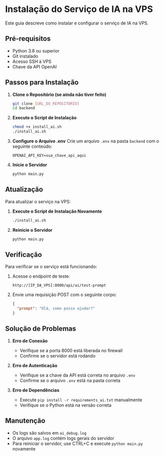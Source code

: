 # Instalação do Serviço de IA na VPS

Este guia descreve como instalar e configurar o serviço de IA na VPS.

## Pré-requisitos

- Python 3.8 ou superior
- Git instalado
- Acesso SSH à VPS
- Chave da API OpenAI

## Passos para Instalação

1. **Clone o Repositório (se ainda não tiver feito)**
   ```bash
   git clone [URL_DO_REPOSITORIO]
   cd backend
   ```

2. **Execute o Script de Instalação**
   ```bash
   chmod +x install_ai.sh
   ./install_ai.sh
   ```

3. **Configure o Arquivo .env**
   Crie um arquivo `.env` na pasta `backend` com o seguinte conteúdo:
   ```
   OPENAI_API_KEY=sua_chave_api_aqui
   ```

4. **Inicie o Servidor**
   ```bash
   python main.py
   ```

## Atualização

Para atualizar o serviço na VPS:

1. **Execute o Script de Instalação Novamente**
   ```bash
   ./install_ai.sh
   ```

2. **Reinicie o Servidor**
   ```bash
   python main.py
   ```

## Verificação

Para verificar se o serviço está funcionando:

1. Acesse o endpoint de teste:
   ```
   http://[IP_DA_VPS]:8000/api/ai/test-prompt
   ```

2. Envie uma requisição POST com o seguinte corpo:
   ```json
   {
     "prompt": "Olá, como posso ajudar?"
   }
   ```

## Solução de Problemas

1. **Erro de Conexão**
   - Verifique se a porta 8000 está liberada no firewall
   - Confirme se o servidor está rodando

2. **Erro de Autenticação**
   - Verifique se a chave da API está correta no arquivo `.env`
   - Confirme se o arquivo `.env` está na pasta correta

3. **Erro de Dependências**
   - Execute `pip install -r requirements_ai.txt` manualmente
   - Verifique se o Python está na versão correta

## Manutenção

- Os logs são salvos em `ai_debug.log`
- O arquivo `app.log` contém logs gerais do servidor
- Para reiniciar o servidor, use CTRL+C e execute `python main.py` novamente 